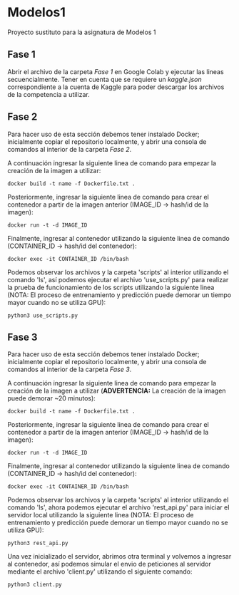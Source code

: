# Modelos1
Proyecto sustituto para la asignatura de Modelos 1

## Fase 1
Abrir el archivo de la carpeta *Fase 1* en Google Colab y ejecutar las lineas secuencialmente. Tener en cuenta que se requiere un *kaggle.json* correspondiente a la cuenta de Kaggle para poder descargar los archivos de la competencia a utilizar.

## Fase 2
Para hacer uso de esta sección debemos tener instalado Docker; inicialmente copiar el repositorio localmente, y abrir una consola de comandos al interior de la carpeta *Fase 2*.

A continuación ingresar la siguiente linea de comando para empezar la creación de la imagen a utilizar:
```
docker build -t name -f Dockerfile.txt .
```

Posteriormente, ingresar la siguiente linea de comando para crear el contenedor a partir de la imagen anterior (IMAGE_ID -> hash/id de la imagen):
```
docker run -t -d IMAGE_ID
```

Finalmente, ingresar al contenedor utilizando la siguiente linea de comando (CONTAINER_ID -> hash/id del contenedor):
```
docker exec -it CONTAINER_ID /bin/bash
```

Podemos observar los archivos y la carpeta 'scripts' al interior utilizando el comando 'ls', así podemos ejecutar el archivo 'use_scripts.py' para realizar la prueba de funcionamiento de los scripts utilizando la siguiente linea (NOTA: El proceso de entrenamiento y predicción puede demorar un tiempo mayor cuando no se utiliza GPU):
```
python3 use_scripts.py
```

## Fase 3
Para hacer uso de esta sección debemos tener instalado Docker; inicialmente copiar el repositorio localmente, y abrir una consola de comandos al interior de la carpeta *Fase 3*.

A continuación ingresar la siguiente linea de comando para empezar la creación de la imagen a utilizar (**ADVERTENCIA:** La creación de la imagen puede demorar ~20 minutos):
```
docker build -t name -f Dockerfile.txt .
```

Posteriormente, ingresar la siguiente linea de comando para crear el contenedor a partir de la imagen anterior (IMAGE_ID -> hash/id de la imagen):
```
docker run -t -d IMAGE_ID
```

Finalmente, ingresar al contenedor utilizando la siguiente linea de comando (CONTAINER_ID -> hash/id del contenedor):
```
docker exec -it CONTAINER_ID /bin/bash
```

Podemos observar los archivos y la carpeta 'scripts' al interior utilizando el comando 'ls', ahora podemos ejecutar el archivo 'rest_api.py' para iniciar el servidor local utilizando la siguiente linea (NOTA: El proceso de entrenamiento y predicción puede demorar un tiempo mayor cuando no se utiliza GPU):
```
python3 rest_api.py
```

Una vez inicializado el servidor, abrimos otra terminal y volvemos a ingresar al contenedor, así podemos simular el envio de peticiones al servidor mediante el archivo 'client.py' utilizando el siguiente comando:
```
python3 client.py
```


